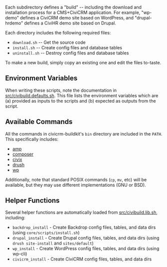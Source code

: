 Each subdirectory defines a "build" -- including the download and
installation process for a CMS+CiviCRM application.  For example, "wp-demo"
defines a CiviCRM demo site based on WordPress, and "drupal-hrdemo" defines
a CiviHR demo site based on Drupal.

Each directory includes the following required files:

 * `download.sh` -- Get the source code
 * `install.sh` -- Create config files and database tables
 * `uninstall.sh` -- Destroy config files and database tables

To make a new build, simply copy an existing one and edit the files
to-taste.

## Environment Variables ##

When writing these scripts, note the documentation in
[src/civibuild.defaults.sh](../../src/civibuild.defaults.sh).  This file lists
the environment variables which are (a) provided as inputs to the scripts
and (b) expected as outputs from the script.

## Available Commands ##

All the commands in civicrm-buildkit's `bin` directory are included in the
`PATH`. This specifically includes:

 * [amp](https://github.com/totten/amp)
 * [composer](http://getcomposer.org/)
 * [civix](https://github.com/totten/civix)
 * [drush](http://drush.ws/)
 * [wp](http://wp-cli.org/)

Additionally, note that standard POSIX commands (`cp`, `mv`, etc) will be
available, but they may use different implementations (GNU or BSD).

## Helper Functions ##

Several helper functions are automatically loaded from [src/civibuild.lib.sh](../../src/civibuild.lib.sh),
including:

 * `backdrop_install` - Create Backdrop config files, tables, and data dirs (using `core/scripts/install.sh`)
 * `drupal_install` - Create Drupal config files, tables, and data dirs (using `drush site-install` and `sites/default`)
 * `wp_install` - Create WordPress config files, tables, and data dirs (using wp-cli)
 * `civicrm_install` - Create CiviCRM config files, tables, and data dirs
